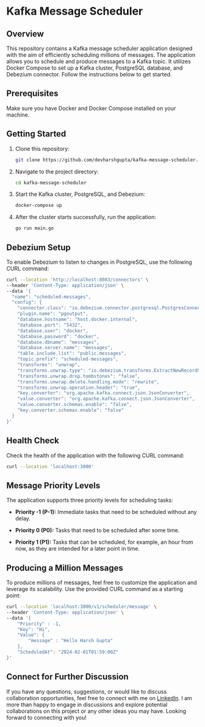 # Kafka Message Scheduler

## Overview

This repository contains a Kafka message scheduler application designed with the aim of efficiently scheduling millions of messages. The application allows you to schedule and produce messages to a Kafka topic. It utilizes Docker Compose to set up a Kafka cluster, PostgreSQL database, and Debezium connector. Follow the instructions below to get started.

## Prerequisites

Make sure you have Docker and Docker Compose installed on your machine.

## Getting Started

1. Clone this repository:

   ```bash
   git clone https://github.com/devharshgupta/kafka-message-scheduler.git
   ```

2. Navigate to the project directory:

   ```bash
   cd kafka-message-scheduler
   ```

3. Start the Kafka cluster, PostgreSQL, and Debezium:

   ```bash
   docker-compose up
   ```

4. After the cluster starts successfully, run the application:

   ```bash
   go run main.go
   ```

## Debezium Setup

To enable Debezium to listen to changes in PostgreSQL, use the following CURL command:

```bash
curl --location 'http://localhost:8083/connectors' \
--header 'Content-Type: application/json' \
--data '{
  "name": "scheduled-messages",
  "config": {
    "connector.class": "io.debezium.connector.postgresql.PostgresConnector",
    "plugin.name": "pgoutput",
    "database.hostname": "host.docker.internal",
    "database.port": "5432",
    "database.user": "docker",
    "database.password": "docker",
    "database.dbname": "messages",
    "database.server.name": "messages",
    "table.include.list": "public.messages",
    "topic.prefix": "scheduled-messages",
    "transforms": "unwrap",
    "transforms.unwrap.type": "io.debezium.transforms.ExtractNewRecordState",
    "transforms.unwrap.drop.tombstones": "false",
    "transforms.unwrap.delete.handling.mode": "rewrite",
    "transforms.unwrap.operation.header": "true",
    "key.converter": "org.apache.kafka.connect.json.JsonConverter",
    "value.converter": "org.apache.kafka.connect.json.JsonConverter",
    "value.converter.schemas.enable": "false",
    "key.converter.schemas.enable": "false"
  }
}'
```

## Health Check

Check the health of the application with the following CURL command:

```bash
curl --location 'localhost:3000'
```

## Message Priority Levels

The application supports three priority levels for scheduling tasks:

- **Priority -1 (P-1):** Immediate tasks that need to be scheduled without any delay.

- **Priority 0 (P0):** Tasks that need to be scheduled after some time.

- **Priority 1 (P1):** Tasks that can be scheduled, for example, an hour from now, as they are intended for a later point in time.

## Producing a Million Messages

To produce millions of messages, feel free to customize the application and leverage its scalability. Use the provided CURL command as a starting point:

```bash
curl --location 'localhost:3000/v1/scheduler/message' \
--header 'Content-Type: application/json' \
--data '{
    "Priority" : -1,
    "Key": "Hi",
    "Value": {
        "message" : "Hello Harsh Gupta"
    },
    "ScheduledAt": "2024-02-01T01:59:00Z"
}'
```

## Connect for Further Discussion

If you have any questions, suggestions, or would like to discuss collaboration opportunities, feel free to connect with me on [LinkedIn](https://www.linkedin.com/in/devharshgupta/). I am more than happy to engage in discussions and explore potential collaborations on this project or any other ideas you may have. Looking forward to connecting with you!